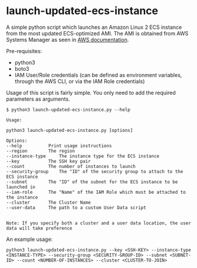 # launch-updated-ecs-instance
A simple python script which launches an Amazon Linux 2 ECS instance from the most updated ECS-optimized AMI. The AMI is obtained from AWS Systems Manager as seen in [AWS documentation](https://docs.aws.amazon.com/AmazonECS/latest/developerguide/ecs-optimized_AMI.html#al2ami).

Pre-requisites:
  - python3
  - boto3
  - IAM User/Role credentials (can be defined as environment variables, through the AWS CLI, or via the IAM Role credentials)
  
 
 Usage of this script is fairly simple. You only need to add the required parameters as arguments.
 
 ```
 $ python3 launch-updated-ecs-instance.py --help
 
Usage:

python3 launch-updated-ecs-instance.py [options]

Options:
--help			Print usage instructions
--region		The region
--instance-type		The instance type for the ECS instance
--key			The SSH key pair
--count			The number of instances to launch
--security-group	The "ID" of the security group to attach to the ECS instance
--subnet		The "ID" of the subnet for the ECS instance to be launched in
--iam-role		The "Name" of the IAM Role which must be attached to the instance
--cluster		The Cluster Name
--user-data		The path to a custom User Data script


Note: If you specify both a cluster and a user data location, the user data will take preference
```

An example usage:
```
python3 launch-updated-ecs-instance.py --key <SSH-KEY> --instance-type <INSTANCE-TYPE> --security-group <SECURITY-GROUP-ID> --subnet <SUBNET-ID> --count <NUMBER-OF-INSTANCES> --cluster <CLUSTER-TO-JOIN>
```
